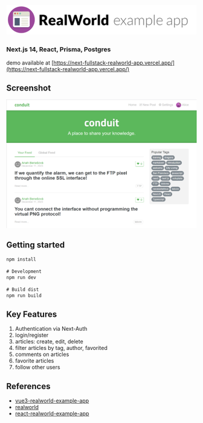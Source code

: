 # ![RealWorld Example App](logo.png)

### Next.js 14, React, Prisma, Postgres

demo available
at [https://next-fullstack-realworld-app.vercel.app/](https://next-fullstack-realworld-app.vercel.app/)

## Screenshot

![RealWorld Example App](screenshot.png)

## Getting started

```shell script
npm install

# Development
npm run dev

# Build dist
npm run build
```

## Key Features

1. Authentication via Next-Auth
2. login/register
3. articles: create, edit, delete
4. filter articles by tag, author, favorited
5. comments on articles
6. favorite articles
7. follow other users

## References

- [vue3-realworld-example-app](https://github.com/gardenofdev/vue3-realworld-example-app)
- [realworld](https://github.com/gothinkster/realworld)
- [react-realworld-example-app](https://github.com/gardenofdev/react-realworld-example-app/)
